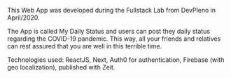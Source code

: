 This Web App was developed during the Fullstack Lab from DevPleno in April/2020.

The App is called My Daily Status and users can post they daily status regarding the COVID-19 pandemic.
This way, all your friends and relatives can rest assured that you are well in this terrible time. 

Technologies used: ReactJS, Next, Auth0 for authentication, Firebase (with geo localization), published with Zeit. 
